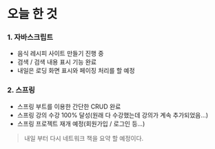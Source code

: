 # 오늘 한 것
### 1. 자바스크립트
- 음식 레시피 사이트 만들기 진행 중
- 검색 / 검색 내용 표시 기능 완료
- 내일은 로딩 화면 표시와 페이징 처리를 할 예정

### 2. 스프링
- 스프링 부트를 이용한 간단한 CRUD 완료
- 스프링 강의 수강 100% 달성(원래 다 수강했는데 강의가 계속 추가되었음...)
- 스프링 프로젝트 재개 예정(회원가입 / 로그인 등...)

> 내일 부터 다시 네트워크 책을 요약 할 예정이다. 